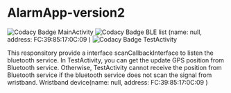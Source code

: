 # AlarmApp-version2
![Codacy Badge][codacy-img2]
MainActivity
![Codacy Badge][codacy-img3]
BLE list (name: null, address: FC:39:85:17:0C:09 )
![Codacy Badge][codacy-img]
TestActivity


This responsitory provide a interface scanCallbackInterface to listen the bluetooth service. In TestActivity, you can get the update GPS position from Bluetooth service. Otherwise, TestActivity cannot receive the position from Bluetooth service if the bluetooth service does not scan the signal from wristband. Wristband device(name: null, address: FC:39:85:17:0C:09 )

[codacy-img]: 
https://preview.ibb.co/gmRpKf/1.png
[codacy-img3]: 
https://preview.ibb.co/ireWX0/2.png
[codacy-img2]:
https://preview.ibb.co/kDd3ef/3.png

